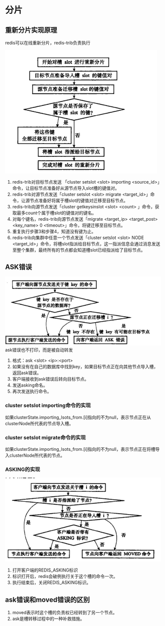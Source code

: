 # 分片

## 重新分片实现原理
redis可以在线重新分片，redis-trib负责执行

![](media/15997288666833/15997290075559.jpg)

1. redis-trib对目标节点发送 「cluster setslot \<slot> importing \<source_id>」命令，让目标节点准备好从源节点导入slot槽的键值对。
2. redis-trib对源节点发送「cluster setslot \<slot> migrate \<target_id>」命令，让源节点准备好将属于槽slot的键值对迁移至目标节点。
3. redis-trib向源节点发送「cluster getkeysinslot \<slot> \<count> 」命令，获取最多count个属于槽slot的键值对的键名。
4. 对每个键名，redis-trib向源节点发送「migrate \<target_ip> \<target_post> \<key_name> 0 \<timeout>」命令，将键迁移至目标节点。
5. 重复执行步骤3和步骤4，知道没有键为止。
6. redis-trib向集群中任意一个节点发送「cluster setslot \<slot> NODE \<target_id>」命令，将槽slot指派给目标节点，这一指派信息会通过消息发送至整个集群，最终所有的节点都会知道槽slot已经指派给了目标节点。

## ASK错误

![](media/15997288666833/15997300906926.jpg)
ask错误也不打印，而是被自动转发

1. 格式：ask \<slot> \<ip>:\<port>
2. 如果没有在自己的数据库中找到key，如果目标节点正在向其他节点导入槽，返回ask错误。
3. 客户端接收到ask错误后转向目标节点。
4. 发送asking命名。
5. 再次发送执行命令。

### cluster setslot importing命令的实现
如果clusterState.importing_lsots_from.[i]指向的不为null，表示节点正在从clusterNode所代表的节点导入槽。

### cluster setslot migrate命令的实现
如果clusterState.importing_lsots_from.[i]指向的不为null，表示节点正在将槽导入clusterNode所代表的节点。

### ASKING的实现
![](media/15997288666833/15997337676445.jpg)
1. 打开客户端的REDIS_ASKING标识
2. 标识打开后，redis会破例执行关于这个槽的命令一次。
3. 执行结束后，关闭REDIS_ASKING标识。

## ask错误和moved错误的区别
1. moved表示时这个槽的负责权已经转到了另一个节点。
2. ask是槽转移过程中的一种补救措施。